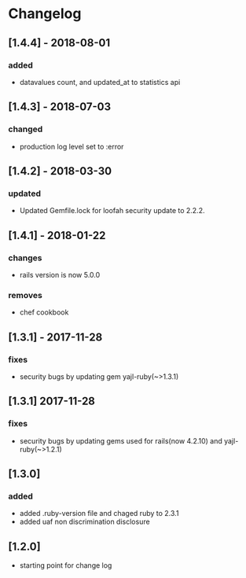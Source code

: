 # Changelog

## [1.4.4] - 2018-08-01
### added
- datavalues count, and updated_at to statistics api

## [1.4.3] - 2018-07-03
### changed
- production log level set to :error

## [1.4.2] - 2018-03-30
### updated
- Updated Gemfile.lock for loofah security update to 2.2.2.

## [1.4.1] - 2018-01-22
### changes
- rails version is now 5.0.0

### removes
- chef cookbook

## [1.3.1] - 2017-11-28
### fixes
- security bugs by updating gem yajl-ruby(~>1.3.1)

## [1.3.1] 2017-11-28
### fixes
- security bugs by updating gems used for rails(now 4.2.10) and 
yajl-ruby(~>1.2.1)

## [1.3.0]
### added
- added .ruby-version file and chaged ruby to 2.3.1
- added uaf non discrimination disclosure

## [1.2.0]
- starting point for change log
